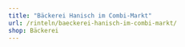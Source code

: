 ```yaml
---
title: "Bäckerei Hanisch im Combi-Markt"
url: /rinteln/baeckerei-hanisch-im-combi-markt/
shop: Bäckerei
---
```

